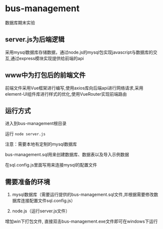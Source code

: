 # bus-management
数据库期末实验

## server.js为后端逻辑

采用mysql数据库存储数据，通过node.js的mysql包实现javascript与数据库的交互,通过express模块实现提供给前端的api

## www中为打包后的前端文件

前端文件采用Vue框架进行编写,使用axios库向后端api进行网络请求,采用element-UI组件库进行样式的优化,使用VueRouter实现前端路由

## 运行方式

进入到bus-management根目录

运行 ```node server.js```

注意：需要本地有定制的mysql数据库

bus-management.sql用来创建数据库、数据表以及导入示例数据

在sql.config.js里面写用来连接mysql的配置文件

## 需要准备的环境

1. mysql数据库（需要运行提供的bus-management.sql文件,并根据需要修改数据库连接配置文件sql.config.js）

2. node.js（运行server.js文件）


增加win下打包文件, 直接双击bus-management.exe文件即可在windows下运行
